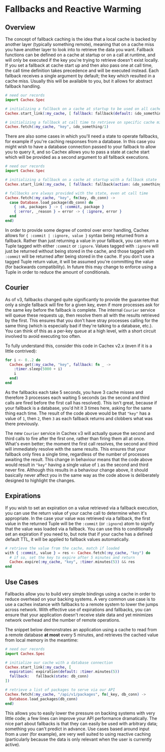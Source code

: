 # Fallbacks and Reactive Warming

## Overview

The concept of fallback caching is the idea that a local cache is backed by another layer (typically something remote), meaning that on a cache miss you have another layer to look into to retrieve the data you want. Fallback functions can be defined on a cache at startup or on a call at runtime, and will only be executed if the key you're trying to retrieve doesn't exist locally. If you set a fallback at cache start up and then also pass one at call time, the call time definition takes precedence and will be executed instead. Each fallback receives a single argument by default; the key which resulted in a cache miss. Usually this will be available to you, but it allows for abstract fallback handling.

```elixir
# need our records
import Cachex.Spec

# initializing a fallback on a cache at startup to be used on all cache misses
Cachex.start_link(:my_cache, [ fallback: fallback(default: &do_something/1) ])

# initializing a fallback at call time to retrieve on specific cache misses
Cachex.fetch(:my_cache, "key", &do_something/1)
```

There are also some cases in which you'll need a state to operate fallbacks, for example if you're caching responses from a database. In this case you might wish to have a database connection passed to your fallback to allow you to query it, and so Cachex allows you to pass a state at cache start which will be provided as a second argument to all fallback executions.

```elixir
# need our records
import Cachex.Spec

# initializing a fallback on a cache at startup with a fallback state
Cachex.start_link(:my_cache, [ fallback: fallback(action: &do_something/2, state: db_conn) ])

# fallbacks are always provided with the state, even at call time
Cachex.fetch(:my_cache, "key", fn(key, db_conn) ->
  case Database.load_package(db_conn) do
    { :ok, packages } -> { :commit, package }
    { :error, _reason } = error -> { :ignore, error }
  end
end)
```

In order to provide some degree of control over error handling, Cachex allows for `{ :commit | :ignore, value }` syntax being returned from a fallback. Rather than just returning a value in your fallback, you can return a Tuple tagged with either `:commit` or `:ignore`. Values tagged with `:ignore` will just be returned without being stored in the cache, and those tagged with `:commit` will be returned after being stored in the cache. If you don't use a tagged Tuple return value, it will be assumed you're committing the value (for backwards compatibility). In future this may change to enforce using a Tuple in order to reduce the amount of conditionals.

## Courier

As of v3, fallbacks changed quite significantly to provide the guarantee that only a single fallback will fire for a given key, even if more processes ask for the same key before the fallback is complete. The internal `Courier` service will queue these requests up, then resolve them all with the results retrieved by the first. This ensures that you don't have stray processes calling for the same thing (which is especially bad if they're talking to a database, etc.). You can think of this as a per-key queue at a high level, with a short circuit involved to avoid executing too often.

To fully understand this, consider this code in Cachex v2.x (even if it is a little contrived):

```elixir
for i <- 0..2 do
  Cachex.get(:my_cache, "key", fallback: fn _ ->
    :timer.sleep(5000 + i)
    i
  end)
end
```

As the fallbacks each take 5 seconds, you have 3 cache misses and therefore 3 processes each waiting 5 seconds (as the second and third calls are fired before the first call has resolved). This isn't great, because if your fallback is a database, you'd hit it 3 times here, asking for the same thing each time. The result of the code above would be that `"key"` has a value of `1`, then `2`, then `3` as each fallback returns and clobbers what was there previously.

The new `Courier` service in Cachex v3 will actually queue the second and third calls to fire after the first one, rather than firing them all at once. What's even better; the moment the first call resolves, the second and third will immediately resolve with the same results. This ensures that your fallback only fires a single time, regardless of the number of processes awaiting the result. This change in behaviour means that the code above would result in `"key"` having a single value of `1` as the second and third never fire. Although this results in a behaviour change above, it should basically never affect you in the same way as the code above is deliberately designed to highlight the changes.

## Expirations

If you wish to set an expiration on a value retrieved via a fallback execution, you can use the return value of your cache call to determine when it's appropriate. In the case your value was retrieved via a fallback, the first value in the returned Tuple will be the `:commit` (or `:ignore`) atom to signify that the value was loaded via a fallback. You can use this to conditionally set an expiration if you need to, but note that if your cache has a defined default TTL, it will be applied to fallback values automatically.

```elixir
# retrieve the value from the cache, match if loaded
with { :commit, value } = res <- Cachex.fetch(:my_cache, "key") do
  # if so, set the key to expire after 5 minutes and return
  Cachex.expire(:my_cache, "key", :timer.minutes(5)) && res
end
```

## Use Cases

Fallbacks allow you to build very simple bindings using a cache in order to reduce overhead on your backing systems. A very common use case is to use a cachex instance with fallbacks to a remote system to lower the jumps across network. With effective use of expirations and fallbacks, you can ensure that your application doesn't receive stale data and yet minimizes network overhead and the number of remote operations.

The snippet below demonstrates an application using a cache to read from a remote database **at most** every 5 minutes, and retrieves the cached value from local memory in the meantime:

```elixir
# need our records
import Cachex.Spec

# initialize our cache with a database connection
Cachex.start_link(:my_cache, [
  expiration: expiration(default: :timer.minutes(5))
  fallback:   fallback(state: db_conn)
])

# retrieve a list of packages to serve via our API
Cachex.fetch(:my_cache, "/api/v1/packages", fn(_key, db_conn) ->
  Database.load_packages(db_conn)
end)
```

This allows you to easily lower the pressure on backing systems with very little code; a few lines can improve your API performance dramatically. The nice part about fallbacks is that they can easily be used with arbitrary data; something you can't predict in advance. Use cases based around input from a user (for example), are very well suited to using reactive caching (particularly because the data is only relevant when the user is currently active).
